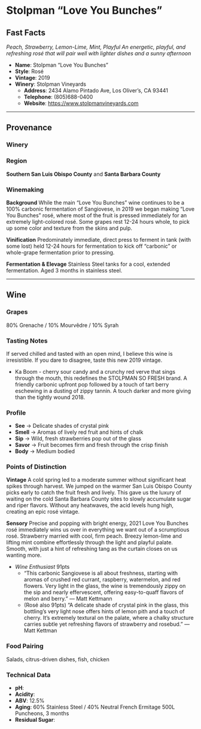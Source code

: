 # Stolpman “Love You Bunches” 
## Fast Facts
*Peach, Strawberry, Lemon-Lime, Mint, Playful*
*An energetic, playful, and refreshing rosé that will pair well with lighter dishes and a sunny afternoon*
 - **Name**: Stolpman “Love You Bunches”
 - **Style**: Rosé
 - **Vintage**: 2019
 - **Winery**: Stolpman Vineyards
     - **Address**: 2434 Alamo Pintado Ave, Los Oliver’s, CA 93441
     - **Telephone**: (805)688-0400
     - **Website**: https://www.stolpmanvineyards.com
- - - -

## Provenance
### Winery 

### Region
**Southern San Luis Obispo County** and **Santa Barbara County**

### Winemaking 
**Background** While the main “Love You Bunches” wine continues to be a 100% carbonic fermentation of Sangiovese, in 2019 we began making “Love You Bunches” rosé, where most of the fruit is pressed immediately for an extremely light-colored rosé. Some grapes rest 12-24 hours whole, to pick up some color and texture from the skins and pulp.

**Vinification** Predominately immediate, direct press to ferment in tank (with some lost) held 12-24 hours for fermentation to kick off “carbonic” or whole-grape fermentation prior to pressing.

**Fermentation & Elevage** Stainless Steel tanks for a cool, extended fermentation. Aged 3 months in stainless steel.
- - - -

## Wine
### Grapes
80% Grenache / 10% Mourvêdre / 10% Syrah

### Tasting Notes
If served chilled and tasted with an open mind, I believe this wine is irresistible. If you dare to disagree, taste this new 2019 vintage.
 - Ka Boom - cherry sour candy and a crunchy red verve that sings through the mouth, this redefines the STOLPMAN SO FRESH brand. A friendly carbonic upfront pop followed by a touch of tart berry eschewing in a dusting of zippy tannin. A touch darker and more giving than the tightly wound 2018.

### Profile
 - **See** →  Delicate shades of crystal pink
 - **Smell** → Aromas of lively red fruit and hints of chalk
 - **Sip** → Wild, fresh strawberries pop out of the glass
 - **Savor** → Fruit becomes firm and fresh through the crisp finish 
 - **Body** → Medium bodied

### Points of Distinction
**Vintage** A cold spring led to a moderate summer without significant heat spikes through harvest. We jumped on the warmer San Luis Obispo County picks early to catch the fruit fresh and lively. This gave us the luxury of waiting on the cold Santa Barbara County sites to slowly accumulate sugar and riper flavors. Without any heatwaves, the acid levels hung high, creating an epic rosé vintage.

**Sensory** Precise and popping with bright energy, 2021 Love You Bunches rosé immediately wins us over in everything we want out of a scrumptious rosé. Strawberry married with cool, firm peach. Breezy lemon-lime and lifting mint combine effortlessly through the light and playful palate. Smooth, with just a hint of refreshing tang as the curtain closes on us wanting more.

- *Wine Enthusiast* 91pts
    * “This carbonic Sangiovese is all about freshness, starting with aromas of crushed red currant, raspberry, watermelon, and red flowers. Very light in the glass, the wine is tremendously zippy on the sip and nearly effervescent, offering easy-to-quaff flavors of melon and berry.” — Matt Kettmann
    * (Rosé also 91pts) “A delicate shade of crystal pink in the glass, this bottling’s very light nose offers hints of lemon pith and a touch of cherry. It’s extremely textural on the palate, where a chalky structure carries subtle yet refreshing flavors of strawberry and rosebud.” —Matt Kettman

### Food Pairing
Salads, citrus-driven dishes, fish, chicken

### Technical Data
 - **pH**: 
 - **Acidity**: 
 - **ABV**:  12.5%
 - **Aging**:  60% Stainless Steel / 40% Neutral French Ermitage 500L Puncheons, 3 months
 - **Residual Sugar**: 
